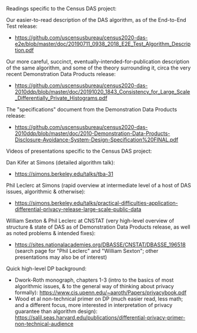 ﻿
Readings specific to the Census DAS project:

Our easier-to-read description of the DAS algorithm, as of the End-to-End Test release:
* https://github.com/uscensusbureau/census2020-das-e2e/blob/master/doc/20190711_0938_2018_E2E_Test_Algorithm_Description.pdf

Our more careful, succinct, eventually-intended-for-publication description of the same algorithm, and some of the theory surrounding it, circa the very recent Demonstration Data Products release: 
* https://github.com/uscensusbureau/census2020-das-2010ddp/blob/master/doc/20191020_1843_Consistency_for_Large_Scale_Differentially_Private_Histograms.pdf

The "specifications" document from the Demonstration Data Products release: 
* https://github.com/uscensusbureau/census2020-das-2010ddp/blob/master/doc/2010-Demonstration-Data-Products-Disclosure-Avoidance-System-Design-Specification%20FINAL.pdf

Videos of presentations specific to the Census DAS project:

Dan Kifer at Simons (detailed algorithm talk): 
* https://simons.berkeley.edu/talks/tba-31

Phil Leclerc at Simons (rapid overview at intermediate level of a host of DAS issues, algorithmic & otherwise): 
* https://simons.berkeley.edu/talks/practical-difficulties-application-differential-privacy-release-large-scale-public-data

William Sexton & Phil Leclerc at CNSTAT (very high-level overview of structure & state of DAS as of Demonstration Data Products release, as well as noted problems & intended fixes): 
* https://sites.nationalacademies.org/DBASSE/CNSTAT/DBASSE_196518 (search page for "Phil Leclerc" and "William Sexton"; other presentations may also be of interest)

Quick high-level DP background:

* Dwork-Roth monograph, chapters 1-3 (intro to the basics of most algorithmic issues, & to the general way of thinking about privacy formally): https://www.cis.upenn.edu/~aaroth/Papers/privacybook.pdf
* Wood et al non-technical primer on DP (much easier read, less math; and a different focus, more interested in interpretation of privacy guarantee than algorithm design): https://salil.seas.harvard.edu/publications/differential-privacy-primer-non-technical-audience
